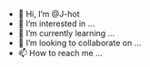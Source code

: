 - 👋 Hi, I’m @J-hot
- 👀 I’m interested in ...
- 🌱 I’m currently learning ...
- 💞️ I’m looking to collaborate on ...
- 📫 How to reach me ...

<!---
J-hot/J-hot is a ✨ special ✨ repository because its `README.md` (this file) appears on your GitHub profile.
You can click the Preview link to take a look at your changes.
--->
